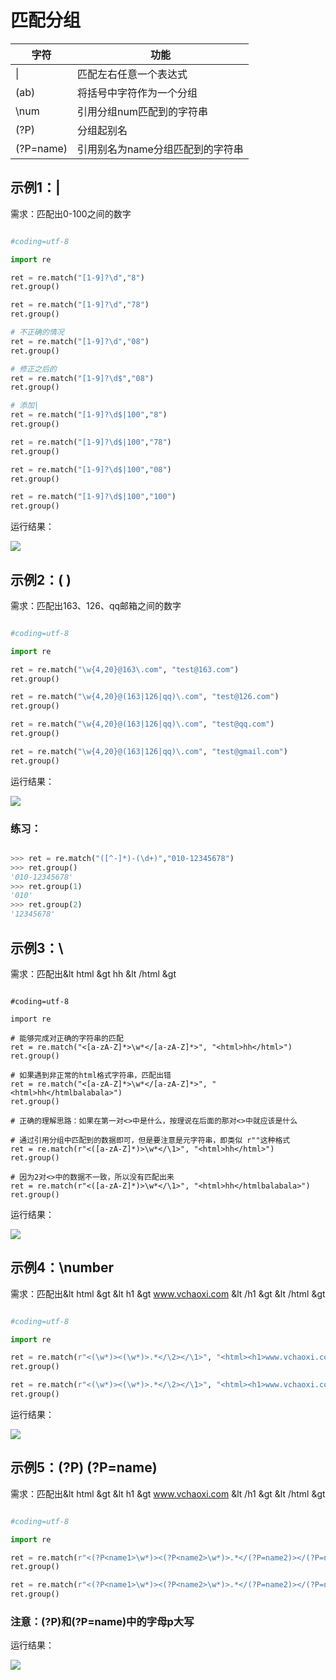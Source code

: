 # 匹配分组

|字符|功能|
| - | - |
|\||匹配左右任意一个表达式|
|(ab)|将括号中字符作为一个分组|
|\num|引用分组num匹配到的字符串|
|(?P<name>)|分组起别名|
|(?P=name)|引用别名为name分组匹配到的字符串|

## 示例1：|

需求：匹配出0-100之间的数字

```python

#coding=utf-8

import re

ret = re.match("[1-9]?\d","8")
ret.group()

ret = re.match("[1-9]?\d","78")
ret.group()

# 不正确的情况
ret = re.match("[1-9]?\d","08")
ret.group()

# 修正之后的
ret = re.match("[1-9]?\d$","08")
ret.group()

# 添加|
ret = re.match("[1-9]?\d$|100","8")
ret.group()

ret = re.match("[1-9]?\d$|100","78")
ret.group()

ret = re.match("[1-9]?\d$|100","08")
ret.group()

ret = re.match("[1-9]?\d$|100","100")
ret.group()

```

运行结果：

![](/assets/02-就业班-04-8.png)

## 示例2：( )

需求：匹配出163、126、qq邮箱之间的数字

```python

#coding=utf-8

import re

ret = re.match("\w{4,20}@163\.com", "test@163.com")
ret.group()

ret = re.match("\w{4,20}@(163|126|qq)\.com", "test@126.com")
ret.group()

ret = re.match("\w{4,20}@(163|126|qq)\.com", "test@qq.com")
ret.group()

ret = re.match("\w{4,20}@(163|126|qq)\.com", "test@gmail.com")
ret.group()

```

运行结果：

![](/assets/Snip20160906_141.png)

### 练习：

```python

>>> ret = re.match("([^-]*)-(\d+)","010-12345678")
>>> ret.group()
'010-12345678'
>>> ret.group(1)
'010'
>>> ret.group(2)
'12345678'

```

## 示例3：\

需求：匹配出&lt html &gt hh &lt /html &gt

```pyhton

#coding=utf-8

import re

# 能够完成对正确的字符串的匹配
ret = re.match("<[a-zA-Z]*>\w*</[a-zA-Z]*>", "<html>hh</html>")
ret.group()

# 如果遇到非正常的html格式字符串，匹配出错
ret = re.match("<[a-zA-Z]*>\w*</[a-zA-Z]*>", "<html>hh</htmlbalabala>")
ret.group()

# 正确的理解思路：如果在第一对<>中是什么，按理说在后面的那对<>中就应该是什么

# 通过引用分组中匹配到的数据即可，但是要注意是元字符串，即类似 r""这种格式
ret = re.match(r"<([a-zA-Z]*)>\w*</\1>", "<html>hh</html>")
ret.group()

# 因为2对<>中的数据不一致，所以没有匹配出来
ret = re.match(r"<([a-zA-Z]*)>\w*</\1>", "<html>hh</htmlbalabala>")
ret.group()

```

运行结果：

![](/assets/02-就业班-04-10.png)

## 示例4：\number

需求：匹配出&lt html &gt &lt h1 &gt www.vchaoxi.com &lt /h1 &gt &lt /html &gt

```python

#coding=utf-8

import re

ret = re.match(r"<(\w*)><(\w*)>.*</\2></\1>", "<html><h1>www.vchaoxi.com</h1></html>")
ret.group()

ret = re.match(r"<(\w*)><(\w*)>.*</\2></\1>", "<html><h1>www.vchaoxi.com</h2></html>")
ret.group()

```

运行结果：

![](/assets/02-就业班-04-11.png)

## 示例5：(?P<name>) (?P=name)

需求：匹配出&lt html &gt &lt h1 &gt www.vchaoxi.com &lt /h1 &gt &lt /html &gt

```python

#coding=utf-8

import re

ret = re.match(r"<(?P<name1>\w*)><(?P<name2>\w*)>.*</(?P=name2)></(?P=name1)>", "<html><h1>www.vchaoxi.com</h1></html>")
ret.group()

ret = re.match(r"<(?P<name1>\w*)><(?P<name2>\w*)>.*</(?P=name2)></(?P=name1)>", "<html><h1>www.vchaoxi.com</h2></html>")
ret.group()

```

### 注意：(?P<name>)和(?P=name)中的字母p大写

运行结果：

![](/assets/Snip20160907_165.png)


